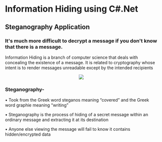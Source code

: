 # Information Hiding using C#.Net
## Steganography Application

### It's much more difficult to decrypt a message if you don't know that there is a message.

Information Hiding is a branch of computer science that deals with concealing the existence of a message.
It is related to cryptography whose intent is to render messages unreadable except by the intended recipients

<p align="center">
  <img src="http://s19.postimg.org/5vy3imlyr/Pampa_ds160.png">
</p>

### Steganography- 
 •	Took from the Greek word steganos meaning “covered” and the Greek word graphie meaning “writing”
 
 •	Steganography is the process of hiding of a secret message within an ordinary message and extracting it at its destination
 
 •	Anyone else viewing the message will fail to know it contains hidden/encrypted data
